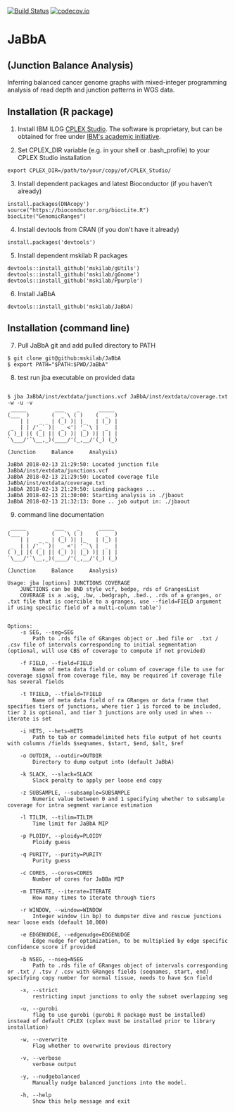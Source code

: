 [![Build Status](https://travis-ci.org/mskilab/JaBbA.svg?branch=master)](https://travis-ci.org/mskilab/JaBbA)
[![codecov.io](https://img.shields.io/codecov/c/github/mskilab/JaBbA.svg)](https://codecov.io/github/mskilab/JaBbA?branch=master)

# JaBbA
## (Junction Balance Analysis)

Inferring balanced cancer genome graphs with mixed-integer programming analysis
of read depth and junction patterns in WGS data. 
 
Installation (R package)
------------
1. Install IBM ILOG
   [CPLEX Studio](https://www.ibm.com/products/ilog-cplex-optimization-studio).
   The software is proprietary, but can be obtained for free under [IBM's academic
   initiative](https://www.ibm.com/products/ilog-cplex-optimization-studio/pricing).

2. Set CPLEX_DIR variable (e.g. in your shell or .bash_profile) to your CPLEX
   Studio installation

```{sh}
export CPLEX_DIR=/path/to/your/copy/of/CPLEX_Studio/
```

3. Install dependent packages and latest Bioconductor (if you haven't already)

```{r}
install.packages(DNAcopy')
source("https://bioconductor.org/biocLite.R")
biocLite("GenomicRanges")
```

4. Install devtools from CRAN (if you don't have it already)

```{r}
install.packages('devtools')
```

5. Install dependent mskilab R packages

```{r}
devtools::install_github('mskilab/gUtils')
devtools::install_github('mskilab/gGnome')
devtools::install_github('mskilab/Ppurple')
```

6. Install JaBbA

```{r}
devtools::install_github('mskilab/JaBbA)
```


Installation (command line)
------------

7. Pull JaBbA git and add pulled directory to PATH

```{bash}
$ git clone git@github:mskilab/JaBbA
$ export PATH="$PATH:$PWD/JaBbA"
```

8. test run jba executable on provided data
```{bash}

$ jba JaBbA/inst/extdata/junctions.vcf JaBbA/inst/extdata/coverage.txt -w -u -v
 _____         ___    _      _____ 
(___  )       (  _`\ ( )    (  _  )
    | |   _ _ | (_) )| |_   | (_) |
 _  | | /'_` )|  _ <'| '_`\ |  _  |
( )_| |( (_| || (_) )| |_) )| | | |
`\___/'`\__,_)(____/'(_,__/'(_) (_)

(Junction     Balance     Analysis)

JaBbA 2018-02-13 21:29:50: Located junction file JaBbA/inst/extdata/junctions.vcf
JaBbA 2018-02-13 21:29:50: Located coverage file JaBbA/inst/extdata/coverage.txt
JaBbA 2018-02-13 21:29:50: Loading packages ...
JaBbA 2018-02-13 21:30:00: Starting analysis in ./jbaout
JaBbA 2018-02-13 21:32:13: Done .. job output in: ./jbaout

```

9. command line documentation

```{bash}
 _____         ___    _      _____ 
(___  )       (  _`\ ( )    (  _  )
    | |   _ _ | (_) )| |_   | (_) |
 _  | | /'_` )|  _ <'| '_`\ |  _  |
( )_| |( (_| || (_) )| |_) )| | | |
`\___/'`\__,_)(____/'(_,__/'(_) (_)

(Junction     Balance     Analysis)

Usage: jba [options] JUNCTIONS COVERAGE
 	JUNCTIONS can be BND style vcf, bedpe, rds of GrangesList
 	COVERAGE is a .wig, .bw, .bedgraph, .bed., .rds of a granges, or .txt file that is coercible to a granges, use --field=FIELD argument if using specific field of a multi-column table')


Options:
	-s SEG, --seg=SEG
		Path to .rds file of GRanges object or .bed file or  .txt / .csv file of intervals corresponding to initial segmentation (optional, will use CBS of coverage to compute if not provided)

	-f FIELD, --field=FIELD
		Name of meta data field or column of coverage file to use for coverage signal from coverage file, may be required if coverage file has several fields

	-t TFIELD, --tfield=TFIELD
		Name of meta data field of ra GRanges or data frame that specifies tiers of junctions, where tier 1 is forced to be included, tier 2 is optional, and tier 3 junctions are only used in when --iterate is set

	-i HETS, --hets=HETS
		Path to tab or commadelimited hets file output of het counts with columns /fields $seqnames, $start, $end, $alt, $ref

	-o OUTDIR, --outdir=OUTDIR
		Directory to dump output into (default JaBbA)

	-k SLACK, --slack=SLACK
		Slack penalty to apply per loose end copy

	-z SUBSAMPLE, --subsample=SUBSAMPLE
		Numeric value between 0 and 1 specifying whether to subsample coverage for intra segment variance estimation

	-l TILIM, --tilim=TILIM
		Time limit for JaBbA MIP

	-p PLOIDY, --ploidy=PLOIDY
		Ploidy guess

	-q PURITY, --purity=PURITY
		Purity guess

	-c CORES, --cores=CORES
		Number of cores for JaBBa MIP

	-m ITERATE, --iterate=ITERATE
		How many times to iterate through tiers

	-r WINDOW, --window=WINDOW
		Integer window (in bp) to dumpster dive and rescue junctions near loose ends (default 10,000)

	-e EDGENUDGE, --edgenudge=EDGENUDGE
		Edge nudge for optimization, to be multiplied by edge specific confidence score if provided

	-b NSEG, --nseg=NSEG
		Path to .rds file of GRanges object of intervals corresponding or .txt / .tsv / .csv with GRanges fields (seqnames, start, end) specifying copy number for normal tissue, needs to have $cn field

	-x, --strict
		restricting input junctions to only the subset overlapping seg

	-u, --gurobi
		flag to use gurobi (gurobi R package must be installed) instead of default CPLEX (cplex must be installed prior to library installation)

	-w, --overwrite
		Flag whether to overwrite previous directory

	-v, --verbose
		verbose output

	-y, --nudgebalanced
		Manually nudge balanced junctions into the model.

	-h, --help
		Show this help message and exit



```
